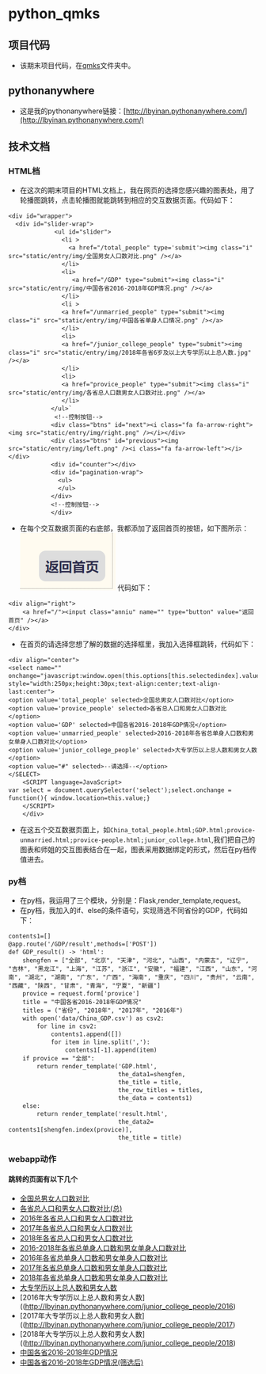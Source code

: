 # python_qmks
## 项目代码
* 该期末项目代码，在[qmks](https://github.com/luobyinan/python_qmks/tree/master/qmks)文件夹中。
## pythonanywhere
* 这是我的pythonanywhere链接：[http://lbyinan.pythonanywhere.com/](http://lbyinan.pythonanywhere.com/)
## 技术文档
### HTML档
* 在这次的期末项目的HTML文档上，我在网页的选择您感兴趣的图表处，用了轮播图跳转，点击轮播图就能跳转到相应的交互数据页面。代码如下：
```
<div id="wrapper">
  <div id="slider-wrap">
             <ul id="slider">
               <li >
                 <a href="/total_people" type='submit'><img class="i" src="static/entry/img/全国男女人口数对比.png" /></a>
               </li>
               <li>
                  <a href="/GDP" type="submit"><img class="i" src="static/entry/img/中国各省2016-2018年GDP情况.png" /></a>
               </li>
               <li >
               <a href="/unmarried_people" type="submit"><img class="i" src="static/entry/img/中国各省单身人口情况.png" /></a>
               </li>
               <li>
               <a href="/junior_college_people" type="submit"><img class="i" src="static/entry/img/2018年各省6岁及以上大专学历以上总人数.jpg" /></a>
               </li>
               <li>
               <a href="provice_people" type="submit"><img class="i" src="static/entry/img/各省总人口数男女人口数对比.png" /></a>
               </li>
            </ul>`
             <!--控制按钮-->
            <div class="btns" id="next"><i class="fa fa-arrow-right"><img src="static/entry/img/right.png" /></i></div>
            <div class="btns" id="previous"><img src="static/entry/img/left.png" /><i class="fa fa-arrow-left"></i></div>
            <div id="counter"></div>
            <div id="pagination-wrap">
              <ul>
              </ul>
            </div>
            <!--控制按钮-->
  			</div>
```

* 在每个交互数据页面的右底部，我都添加了返回首页的按钮，如下图所示：
![button](img/button.png)
代码如下：

```
<div align="right">
    <a href="/"><input class="anniu" name="" type="button" value="返回首页" /></a>
</div>
```

* 在首页的请选择您想了解的数据的选择框里，我加入选择框跳转，代码如下：
```
<div align="center">
<select name="" onchange="javascript:window.open(this.options[this.selectedindex].value)" style="width:250px;height:30px;text-align:center;text-align-last:center">
<option value='total_people' selected>全国总男女人口数对比</option>
<option value='provice_people' selected>各省总人口和男女人口数对比</option>
<option value='GDP' selected>中国各省2016-2018年GDP情况</option>
<option value='unmarried_people' selected>2016-2018年各省总单身人口数和男女单身人口数对比</option>
<option value='junior_college_people' selected>大专学历以上总人数和男女人数</option>
<option value="#" selected>--请选择--</option>
</SELECT>
    <SCRIPT language=JavaScript>
var select = document.querySelector('select');select.onchange = function(){	window.location=this.value;}
    </SCRIPT>
    </div>
```

* 在这五个交互数据页面上，如```China_total_people.html;GDP.html;provice-unmarried.html;provice-people.html;junior_college.html```,我们把自己的图表和师姐的交互图表结合在一起，图表采用数据绑定的形式，然后在py档传值进去。
### py档
* 在py档，我运用了三个模块，分别是：Flask,render_template,request。
* 在py档，我加入的if、else的条件语句，实现筛选不同省份的GDP，代码如下：
```
contents1=[]
@app.route('/GDP/result',methods=['POST'])
def GDP_result() -> 'html':
    shengfen = ["全部", "北京", "天津", "河北", "山西", "内蒙古", "辽宁", "吉林", "黑龙江", "上海", "江苏", "浙江", "安徽", "福建", "江西", "山东", "河南", "湖北", "湖南", "广东", "广西", "海南", "重庆", "四川", "贵州", "云南", "西藏", "陕西", "甘肃", "青海", "宁夏", "新疆"]
    provice = request.form['provice']
    title = "中国各省2016-2018年GDP情况"
    titles = ("省份", "2018年", "2017年", "2016年")
    with open('data/China_GDP.csv') as csv2:
        for line in csv2:
            contents1.append([])
            for item in line.split(','):
                contents1[-1].append(item)
    if provice == "全部":
        return render_template('GDP.html',
                               the_data1=shengfen,
                               the_title = title,
                               the_row_titles = titles,
                               the_data = contents1)
    else:
        return render_template('result.html',
                               the_data2= contents1[shengfen.index(provice)],
                               the_title = title)
```

### webapp动作
#### 跳转的页面有以下几个
* [全国总男女人口数对比](http://lbyinan.pythonanywhere.com/total_people)
* [各省总人口和男女人口数对比(总)](http://lbyinan.pythonanywhere.com/provice_people)
* [2016年各省总人口和男女人口数对比](http://lbyinan.pythonanywhere.com/provice_people/2016)
* [2017年各省总人口和男女人口数对比](http://lbyinan.pythonanywhere.com/provice_people/2017)
* [2018年各省总人口和男女人口数对比](http://lbyinan.pythonanywhere.com/provice_people/2018)
* [2016-2018年各省总单身人口数和男女单身人口数对比](http://lbyinan.pythonanywhere.com/unmarried_people)
* [2016年各省总单身人口数和男女单身人口数对比](http://lbyinan.pythonanywhere.com/unmarried_people/2016)
* [2017年各省总单身人口数和男女单身人口数对比](http://lbyinan.pythonanywhere.com/unmarried_people/2017)
* [2018年各省总单身人口数和男女单身人口数对比](http://lbyinan.pythonanywhere.com/unmarried_people/2018)
* [大专学历以上总人数和男女人数](http://lbyinan.pythonanywhere.com/junior_college_people)
* [2016年大专学历以上总人数和男女人数]((http://lbyinan.pythonanywhere.com/junior_college_people/2016)
* [2017年大专学历以上总人数和男女人数]((http://lbyinan.pythonanywhere.com/junior_college_people/2017)
* [2018年大专学历以上总人数和男女人数]((http://lbyinan.pythonanywhere.com/junior_college_people/2018)
* [中国各省2016-2018年GDP情况](http://lbyinan.pythonanywhere.com/GDP)
* [中国各省2016-2018年GDP情况(筛选后)](http://lbyinan.pythonanywhere.com/GDP/result)

